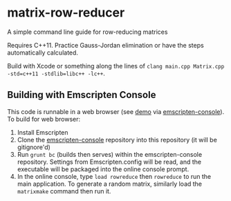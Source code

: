# matrix-row-reducer
A simple command line guide for row-reducing matrices

Requires C++11. Practice Gauss-Jordan elimination or have the steps automatically calculated.

Build with Xcode or something along the lines of `clang main.cpp Matrix.cpp -std=c++11 -stdlib=libc++ -lc++`.

## Building with Emscripten Console

This code is runnable in a web browser (see [demo](http://gabemontague.com/matrix-row-reducer/index.html?command=rowreduce&loads=rowreduce%2Cmatrixmake) via [emscripten-console](github.com/montaguegabe/emscripten-console)). To build for web browser:
1) Install Emscripten
2) Clone the [emscripten-console](github.com/montaguegabe/emscripten-console) repository into this repository (it will be gitignore'd)
3) Run `grunt bc` (builds then serves) within the emscripten-console repository. Settings from Emscripten.config will be read, and the executable will be packaged into the online console prompt.
4) In the online console, type `load rowreduce` then `rowreduce` to run the main application. To generate a random matrix, similarly load the `matrixmake` command then run it.
